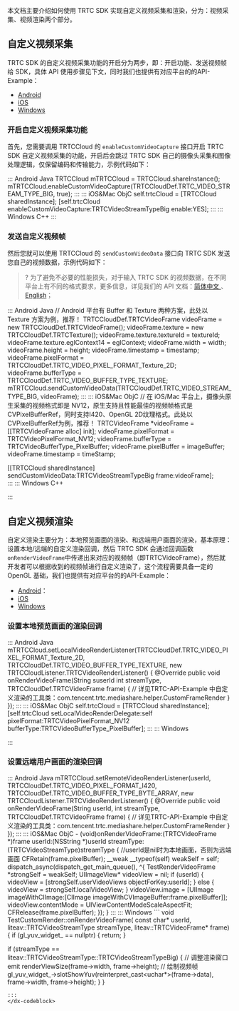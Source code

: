 本文档主要介绍如何使用 TRTC SDK 实现自定义视频采集和渲染，分为：视频采集、视频渲染两个部分。

## 自定义视频采集

TRTC SDK 的自定义视频采集功能的开启分为两步，即：开启功能、发送视频帧给 SDK，具体 API 使用步骤见下文，同时我们也提供有对应平台的的API-Example：

- [Android](https://github.com/LiteAVSDK/TRTC_Android/blob/main/TRTC-API-Example/Advanced/LocalVideoShare/src/main/java/com/tencent/trtc/mediashare/LocalVideoShareActivity.java)
- [iOS](https://github.com/LiteAVSDK/TRTC_iOS/blob/main/TRTC-API-Example-OC/Advanced/LocalVideoShare/LocalVideoShareViewController.m)
- [Windows](https://github.com/LiteAVSDK/TRTC_Windows/blob/main/TRTC-API-Example-C++/TRTC-API-Example-Qt/src/TestCustomCapture/test_custom_capture.cpp) 

### 开启自定义视频采集功能

首先，您需要调用 TRTCCloud 的 `enableCustomVideoCapture` 接口开启  TRTC SDK 自定义视频采集的功能，开启后会跳过 TRTC SDK 自己的摄像头采集和图像处理逻辑，仅保留编码和传输能力，示例代码如下：

<dx-codeblock>
::: Android  Java
TRTCCloud mTRTCCloud = TRTCCloud.shareInstance();
mTRTCCloud.enableCustomVideoCapture(TRTCCloudDef.TRTC_VIDEO_STREAM_TYPE_BIG, true);
:::
::: iOS&Mac  ObjC
self.trtcCloud = [TRTCCloud sharedInstance];
[self.trtcCloud enableCustomVideoCapture:TRTCVideoStreamTypeBig enable:YES];
:::
::: Windows  C++
:::
</dx-codeblock>


### 发送自定义视频帧

然后您就可以使用 TRTCCloud 的 `sendCustomVideoData` 接口向 TRTC SDK 发送您自己的视频数据，示例代码如下：

>? 为了避免不必要的性能损失，对于输入 TRTC SDK 的视频数据，在不同平台上有不同的格式要求，更多信息，详见我们的 API 文档：[简体中文 ](https://liteav.sdk.qcloud.com/doc/api/zh-cn/index.html)、[English](https://liteav.sdk.qcloud.com/doc/api/en/md_introduction_trtc_en_TRTCSDK_Download.html)；


<dx-codeblock>
::: Android  Java
// Android 平台有 Buffer 和 Texture 两种方案，此处以 Texture 方案为例，推荐！
TRTCCloudDef.TRTCVideoFrame videoFrame = new TRTCCloudDef.TRTCVideoFrame();
videoFrame.texture = new TRTCCloudDef.TRTCTexture();
videoFrame.texture.textureId = textureId;
videoFrame.texture.eglContext14 = eglContext;
videoFrame.width = width;
videoFrame.height = height;
videoFrame.timestamp = timestamp;
videoFrame.pixelFormat = TRTCCloudDef.TRTC_VIDEO_PIXEL_FORMAT_Texture_2D;
videoFrame.bufferType = TRTCCloudDef.TRTC_VIDEO_BUFFER_TYPE_TEXTURE;
mTRTCCloud.sendCustomVideoData(TRTCCloudDef.TRTC_VIDEO_STREAM_TYPE_BIG, videoFrame);
:::
::: iOS&Mac  ObjC
// 在 iOS/Mac 平台上，摄像头原生采集的视频格式即是 NV12，原生支持且性能最佳的视频帧格式是CVPixelBufferRef，同时支持I420、OpenGL 2D纹理格式。此处以CVPixelBufferRef为例，推荐！
TRTCVideoFrame *videoFrame = [[TRTCVideoFrame alloc] init];
videoFrame.pixelFormat = TRTCVideoPixelFormat_NV12;
videoFrame.bufferType = TRTCVideoBufferType_PixelBuffer;
videoFrame.pixelBuffer = imageBuffer;
videoFrame.timestamp = timeStamp;
        
[[TRTCCloud sharedInstance] sendCustomVideoData:TRTCVideoStreamTypeBig frame:videoFrame];   
:::
::: Windows  C++


:::
</dx-codeblock>





## 自定义视频渲染

自定义渲染主要分为：本地预览画面的渲染、和远端用户画面的渲染，基本原理：设置本地/远端的自定义渲染回调，然后 TRTC SDK 会通过回调函数`onRenderVideoFrame`中传递出来对应的视频帧（即TRTCVideoFrame），然后就开发者可以根据收到的视频帧进行自定义渲染了，这个流程需要具备一定的OpenGL 基础，我们也提供有对应平台的的API-Example：

- [Android](https://github.com/LiteAVSDK/TRTC_Android/blob/main/TRTC-API-Example/Advanced/LocalVideoShare/src/main/java/com/tencent/trtc/mediashare/LocalVideoShareActivity.java)：
- [iOS](https://github.com/LiteAVSDK/TRTC_iOS/blob/aa3026c07baeda553aec491702382683d5486a32/TRTC-API-Example-Swift/CustomCapture/testCustomVideo/TestRenderVideoFrame.m)
- [Windows](https://github.com/LiteAVSDK/TRTC_Windows/blob/main/TRTC-API-Example-C++/TRTC-API-Example-Qt/src/TestCustomCapture/test_custom_capture.cpp) 


### 设置本地预览画面的渲染回调
<dx-codeblock>
::: Android  Java
mTRTCCloud.setLocalVideoRenderListener(TRTCCloudDef.TRTC_VIDEO_PIXEL_FORMAT_Texture_2D, TRTCCloudDef.TRTC_VIDEO_BUFFER_TYPE_TEXTURE, new TRTCCloudListener.TRTCVideoRenderListener() {
    @Override
    public void onRenderVideoFrame(String suserId int streamType, TRTCCloudDef.TRTCVideoFrame frame) {
        // 详见TRTC-API-Example 中自定义渲染的工具类：com.tencent.trtc.mediashare.helper.CustomFrameRender  
    }
});
:::
::: iOS&Mac ObjC
self.trtcCloud = [TRTCCloud sharedInstance];
[self.trtcCloud setLocalVideoRenderDelegate:self pixelFormat:TRTCVideoPixelFormat_NV12 bufferType:TRTCVideoBufferType_PixelBuffer];
:::
::: Windows

:::
</dx-codeblock>


### 设置远端用户画面的渲染回调
<dx-codeblock>
::: Android  Java
mTRTCCloud.setRemoteVideoRenderListener(userId, TRTCCloudDef.TRTC_VIDEO_PIXEL_FORMAT_I420, TRTCCloudDef.TRTC_VIDEO_BUFFER_TYPE_BYTE_ARRAY, new TRTCCloudListener.TRTCVideoRenderListener() {
    @Override
    public void onRenderVideoFrame(String userId, int streamType, TRTCCloudDef.TRTCVideoFrame frame) {
         // 详见TRTC-API-Example 中自定义渲染的工具类：com.tencent.trtc.mediashare.helper.CustomFrameRender  
    }
});
:::
::: iOS&Mac ObjC
- (void)onRenderVideoFrame:(TRTCVideoFrame *)frame 
                    userId:(NSString *)userId 
                streamType:(TRTCVideoStreamType)streamType
{
    //userId是nil时为本地画面，否则为远端画面
    CFRetain(frame.pixelBuffer);
    __weak __typeof(self) weakSelf = self;
    dispatch_async(dispatch_get_main_queue(), ^{
        TestRenderVideoFrame *strongSelf = weakSelf;
        UIImageView* videoView = nil;
        if (userId) {
            videoView = [strongSelf.userVideoViews objectForKey:userId];
        }
        else {
            videoView = strongSelf.localVideoView;
        }
        videoView.image = [UIImage imageWithCIImage:[CIImage imageWithCVImageBuffer:frame.pixelBuffer]];
        videoView.contentMode = UIViewContentModeScaleAspectFit;
        CFRelease(frame.pixelBuffer);
    });
}
:::
::: Windows
```
void TestCustomRender::onRenderVideoFrame(
    const char* userId,
    liteav::TRTCVideoStreamType streamType,
    liteav::TRTCVideoFrame* frame) {
  if (gl_yuv_widget_ == nullptr) {
    return;
  }

  if (streamType == liteav::TRTCVideoStreamType::TRTCVideoStreamTypeBig) {
    // 调整渲染窗口
    emit renderViewSize(frame->width, frame->height);
    // 绘制视频帧
    gl_yuv_widget_->slotShowYuv(reinterpret_cast<uchar*>(frame->data),
                                frame->width, frame->height);
  }
}
```
:::
</dx-codeblock>
